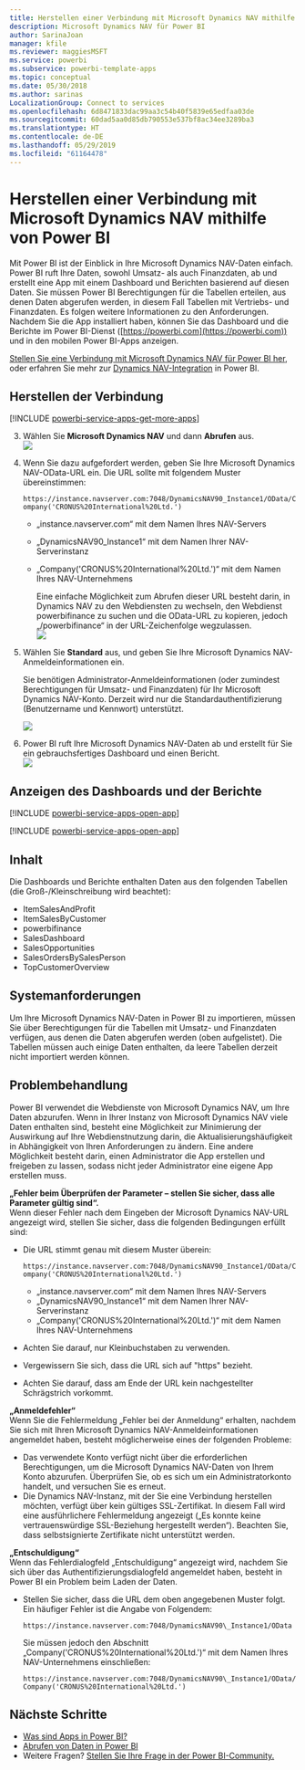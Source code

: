 ```yaml
---
title: Herstellen einer Verbindung mit Microsoft Dynamics NAV mithilfe von Power BI
description: Microsoft Dynamics NAV für Power BI
author: SarinaJoan
manager: kfile
ms.reviewer: maggiesMSFT
ms.service: powerbi
ms.subservice: powerbi-template-apps
ms.topic: conceptual
ms.date: 05/30/2018
ms.author: sarinas
LocalizationGroup: Connect to services
ms.openlocfilehash: 6d8471833dac99aa3c54b40f5839e65edfaa03de
ms.sourcegitcommit: 60dad5aa0d85db790553e537bf8ac34ee3289ba3
ms.translationtype: HT
ms.contentlocale: de-DE
ms.lasthandoff: 05/29/2019
ms.locfileid: "61164478"
---
```

# <a name="connect-to-microsoft-dynamics-nav-with-power-bi"></a>Herstellen einer Verbindung mit Microsoft Dynamics NAV mithilfe von Power BI
Mit Power BI ist der Einblick in Ihre Microsoft Dynamics NAV-Daten einfach. Power BI ruft Ihre Daten, sowohl Umsatz- als auch Finanzdaten, ab und erstellt eine App mit einem Dashboard und Berichten basierend auf diesen Daten. Sie müssen Power BI Berechtigungen für die Tabellen erteilen, aus denen Daten abgerufen werden, in diesem Fall Tabellen mit Vertriebs- und Finanzdaten. Es folgen weitere Informationen zu den Anforderungen. Nachdem Sie die App installiert haben, können Sie das Dashboard und die Berichte im Power BI-Dienst ([https://powerbi.com](https://powerbi.com)) und in den mobilen Power BI-Apps anzeigen. 

[Stellen Sie eine Verbindung mit Microsoft Dynamics NAV für Power BI her](https://app.powerbi.com/getdata/services/microsoft-dynamics-nav), oder erfahren Sie mehr zur [Dynamics NAV-Integration](https://powerbi.microsoft.com/integrations/microsoft-dynamics-nav) in Power BI.

## <a name="how-to-connect"></a>Herstellen der Verbindung
[!INCLUDE [powerbi-service-apps-get-more-apps](./includes/powerbi-service-apps-get-more-apps.md)]

3. Wählen Sie **Microsoft Dynamics NAV** und dann **Abrufen** aus.  
   ![](media/service-connect-to-microsoft-dynamics-nav/mdnav.png)
4. Wenn Sie dazu aufgefordert werden, geben Sie Ihre Microsoft Dynamics NAV-OData-URL ein. Die URL sollte mit folgendem Muster übereinstimmen:
   
    `https://instance.navserver.com:7048/DynamicsNAV90_Instance1/OData/Company('CRONUS%20International%20Ltd.')`
   
   * „instance.navserver.com“ mit dem Namen Ihres NAV-Servers
   * „DynamicsNAV90\_Instance1“ mit dem Namen Ihrer NAV-Serverinstanz
   * „Company('CRONUS%20International%20Ltd.')“ mit dem Namen Ihres NAV-Unternehmens
     
     Eine einfache Möglichkeit zum Abrufen dieser URL besteht darin, in Dynamics NAV zu den Webdiensten zu wechseln, den Webdienst powerbifinance zu suchen und die OData-URL zu kopieren, jedoch „/powerbifinance“ in der URL-Zeichenfolge wegzulassen.  
     ![](media/service-connect-to-microsoft-dynamics-nav/param.png)
5. Wählen Sie **Standard** aus, und geben Sie Ihre Microsoft Dynamics NAV-Anmeldeinformationen ein.
   
    Sie benötigen Administrator-Anmeldeinformationen (oder zumindest Berechtigungen für Umsatz- und Finanzdaten) für Ihr Microsoft Dynamics NAV-Konto.  Derzeit wird nur die Standardauthentifizierung (Benutzername und Kennwort) unterstützt.
   
    ![](media/service-connect-to-microsoft-dynamics-nav/creds.png)
6. Power BI ruft Ihre Microsoft Dynamics NAV-Daten ab und erstellt für Sie ein gebrauchsfertiges Dashboard und einen Bericht.   
   ![](media/service-connect-to-microsoft-dynamics-nav/dashboard.png)

## <a name="view-the-dashboard-and-reports"></a>Anzeigen des Dashboards und der Berichte
[!INCLUDE [powerbi-service-apps-open-app](./includes/powerbi-service-apps-open-app.md)]

[!INCLUDE [powerbi-service-apps-open-app](./includes/powerbi-service-apps-what-now.md)]

## <a name="whats-included"></a>Inhalt
Die Dashboards und Berichte enthalten Daten aus den folgenden Tabellen (die Groß-/Kleinschreibung wird beachtet):  

* ItemSalesAndProfit  
* ItemSalesByCustomer  
* powerbifinance  
* SalesDashboard  
* SalesOpportunities  
* SalesOrdersBySalesPerson  
* TopCustomerOverview  

## <a name="system-requirements"></a>Systemanforderungen
Um Ihre Microsoft Dynamics NAV-Daten in Power BI zu importieren, müssen Sie über Berechtigungen für die Tabellen mit Umsatz- und Finanzdaten verfügen, aus denen die Daten abgerufen werden (oben aufgelistet). Die Tabellen müssen auch einige Daten enthalten, da leere Tabellen derzeit nicht importiert werden können.

## <a name="troubleshooting"></a>Problembehandlung
Power BI verwendet die Webdienste von Microsoft Dynamics NAV, um Ihre Daten abzurufen. Wenn in Ihrer Instanz von Microsoft Dynamics NAV viele Daten enthalten sind, besteht eine Möglichkeit zur Minimierung der Auswirkung auf Ihre Webdienstnutzung darin, die Aktualisierungshäufigkeit in Abhängigkeit von Ihren Anforderungen zu ändern. Eine andere Möglichkeit besteht darin, einen Administrator die App erstellen und freigeben zu lassen, sodass nicht jeder Administrator eine eigene App erstellen muss.

**„Fehler beim Überprüfen der Parameter – stellen Sie sicher, dass alle Parameter gültig sind“.**  
Wenn dieser Fehler nach dem Eingeben der Microsoft Dynamics NAV-URL angezeigt wird, stellen Sie sicher, dass die folgenden Bedingungen erfüllt sind:

* Die URL stimmt genau mit diesem Muster überein:
  
    `https://instance.navserver.com:7048/DynamicsNAV90_Instance1/OData/Company('CRONUS%20International%20Ltd.')`
  
  * „instance.navserver.com“ mit dem Namen Ihres NAV-Servers
  * „DynamicsNAV90\_Instance1“ mit dem Namen Ihrer NAV-Serverinstanz
  * „Company('CRONUS%20International%20Ltd.')“ mit dem Namen Ihres NAV-Unternehmens
* Achten Sie darauf, nur Kleinbuchstaben zu verwenden.  
* Vergewissern Sie sich, dass die URL sich auf "https" bezieht.  
* Achten Sie darauf, dass am Ende der URL kein nachgestellter Schrägstrich vorkommt.

**„Anmeldefehler“**  
Wenn Sie die Fehlermeldung „Fehler bei der Anmeldung“ erhalten, nachdem Sie sich mit Ihren Microsoft Dynamics NAV-Anmeldeinformationen angemeldet haben, besteht möglicherweise eines der folgenden Probleme:

* Das verwendete Konto verfügt nicht über die erforderlichen Berechtigungen, um die Microsoft Dynamics NAV-Daten von Ihrem Konto abzurufen. Überprüfen Sie, ob es sich um ein Administratorkonto handelt, und versuchen Sie es erneut.
* Die Dynamics NAV-Instanz, mit der Sie eine Verbindung herstellen möchten, verfügt über kein gültiges SSL-Zertifikat. In diesem Fall wird eine ausführlichere Fehlermeldung angezeigt („Es konnte keine vertrauenswürdige SSL-Beziehung hergestellt werden“). Beachten Sie, dass selbstsignierte Zertifikate nicht unterstützt werden.

**„Entschuldigung“**  
Wenn das Fehlerdialogfeld „Entschuldigung“ angezeigt wird, nachdem Sie sich über das Authentifizierungsdialogfeld angemeldet haben, besteht in Power BI ein Problem beim Laden der Daten.

* Stellen Sie sicher, dass die URL dem oben angegebenen Muster folgt. Ein häufiger Fehler ist die Angabe von Folgendem:
  
    `https://instance.navserver.com:7048/DynamicsNAV90\_Instance1/OData`
  
    Sie müssen jedoch den Abschnitt „Company('CRONUS%20International%20Ltd.')“ mit dem Namen Ihres NAV-Unternehmens einschließen:
  
    `https://instance.navserver.com:7048/DynamicsNAV90\_Instance1/OData/Company('CRONUS%20International%20Ltd.')`

## <a name="next-steps"></a>Nächste Schritte
* [Was sind Apps in Power BI?](service-create-distribute-apps.md)
* [Abrufen von Daten in Power BI](service-get-data.md)
* Weitere Fragen? [Stellen Sie Ihre Frage in der Power BI-Community.](http://community.powerbi.com/)

